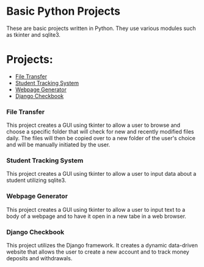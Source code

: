 # Basic Python Projects
These are basic projects written in Python. They use various modules such as tkinter and sqlite3.

# Projects:
* [File Transfer](https://github.com/ada-chavez/Tech-Academy-Projects/tree/master/TTA_Python/Assignments/File%20Transfer%20Assignment/File%20Transfer%20Assignment%20Pt.3)
* [Student Tracking System](https://github.com/ada-chavez/Tech-Academy-Projects/tree/master/TTA_Python/Assignments/StudentTrackingSys)
* [Webpage Generator](https://github.com/ada-chavez/Tech-Academy-Projects/tree/master/TTA_Python/Assignments/Web%20Page%20Generator)
* [Django Checkbook](https://github.com/ada-chavez/Tech-Academy-Projects/tree/master/TTA_Python/Assignments/Django%20Checkbook/venv)

### File Transfer
This project creates a GUI using tkinter to allow a user to browse and choose a specific folder that will check for new and recently modified files daily.
The files will then be copied over to a new folder of the user's choice and will be manually initiated by the user.

### Student Tracking System
This project creates a GUI using tkinter to allow a user to input data about a student utilizing sqlite3.

### Webpage Generator
This project creates a GUI using tkinter to allow a user to input text to a body of a webpage and to have it open in a new tabe in a web browser. 

### Django Checkbook
This project utilizes the Django framework. It creates a dynamic data-driven website that allows the user to create a new account and to track money deposits and withdrawals.
